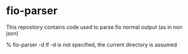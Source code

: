 # fio-parser
This repository contains code used to parse fio normal output (as in non json)

% fio-parser -d <directory containing fio output files>
  If -d is not specified, the current directory is assumed
